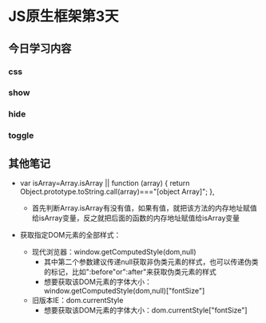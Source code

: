 # JS原生框架第3天
## 今日学习内容
### css
### show
### hide
### toggle



## 其他笔记
+ var isArray=Array.isArray || function (array) {
              return Object.prototype.toString.call(array)==="[object Array]";
          },
    - 首先判断Array.isArray有没有值，如果有值，就把该方法的内存地址赋值给isArray变量，反之就把后面的函数的内存地址赋值给isArray变量

+ 获取指定DOM元素的全部样式：
    - 现代浏览器：window.getComputedStyle(dom,null)
        - 其中第二个参数建议传递null获取非伪类元素的样式，也可以传递伪类的标记，比如":before"or":after"来获取伪类元素的样式
        - 想要获取该DOM元素的字体大小：window.getComputedStyle(dom,null)["fontSize"]
    + 旧版本IE：dom.currentStyle
        - 想要获取该DOM元素的字体大小：dom.currentStyle["fontSize"]
